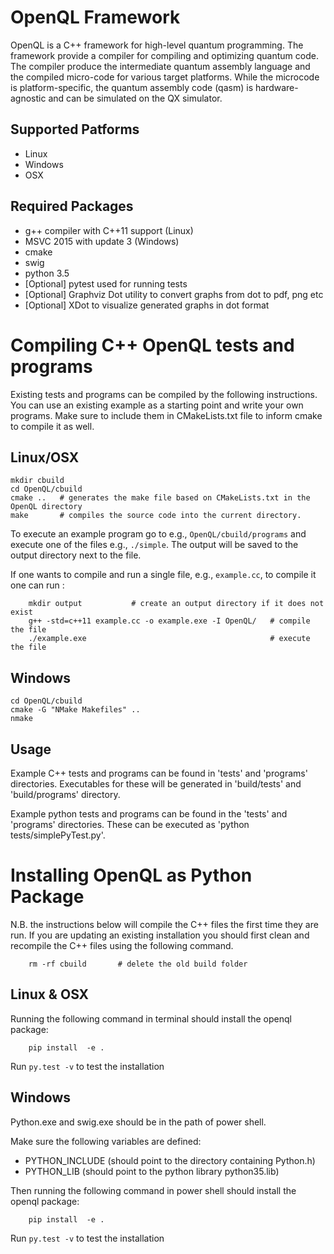 # OpenQL Framework #

OpenQL is a C++ framework for high-level quantum programming. The framework
provide a compiler for compiling and optimizing quantum code. The compiler
produce the intermediate quantum assembly language and the compiled micro-code
for various target platforms. While the microcode is platform-specific, the
quantum assembly code (qasm) is hardware-agnostic and can be simulated on the
QX simulator.


## Supported Patforms

* Linux
* Windows
* OSX

## Required Packages

* g++ compiler with C++11 support (Linux)
* MSVC 2015 with update 3 (Windows)
* cmake
* swig
* python 3.5
* [Optional] pytest used for running tests
* [Optional] Graphviz Dot utility to convert graphs from dot to pdf, png etc
* [Optional] XDot to visualize generated graphs in dot format




# Compiling C++ OpenQL tests and programs

Existing tests and programs can be compiled by the following instructions. You can use an existing example as a starting point and write your own programs. Make sure to include them in CMakeLists.txt file to inform cmake to compile it as well.


## Linux/OSX
    mkdir cbuild 
    cd OpenQL/cbuild 
    cmake ..   # generates the make file based on CMakeLists.txt in the OpenQL directory
    make       # compiles the source code into the current directory. 

To execute an example program go to e.g., `OpenQL/cbuild/programs` and execute one of the files e.g.,  `./simple`. The output will be saved to the output directory next to the file.

If one wants to compile and run a single file, e.g., `example.cc`, to compile it one can run : 
```
    mkdir output           # create an output directory if it does not exist
    g++ -std=c++11 example.cc -o example.exe -I OpenQL/   # compile the file
    ./example.exe                                         # execute the file
```

## Windows
    cd OpenQL/cbuild
    cmake -G "NMake Makefiles" ..
    nmake


## Usage

Example C++ tests and programs can be found in 'tests' and 'programs'
directories. Executables for these will be generated in 'build/tests' and 'build/programs'
directory.

Example python tests and programs can be found in the 'tests' and 'programs' directories.
These can be executed as 'python tests/simplePyTest.py'.

# Installing OpenQL as Python Package

N.B. the instructions below will compile the C++ files the first time they are run. 
If you are updating an existing installation you should first clean and recompile the C++ files using the following command. 
```
    rm -rf cbuild       # delete the old build folder 
```

## Linux & OSX

Running the following command in terminal should install the openql package:

        pip install  -e .

Run `py.test -v` to test the installation  

## Windows

Python.exe and swig.exe should be in the path of power shell.

Make sure the following variables are defined:

* PYTHON\_INCLUDE (should point to the directory containing Python.h)
* PYTHON\_LIB (should point to the python library python35.lib)

Then running the following command in power shell should install the openql package:

        pip install  -e .

Run `py.test -v` to test the installation  
